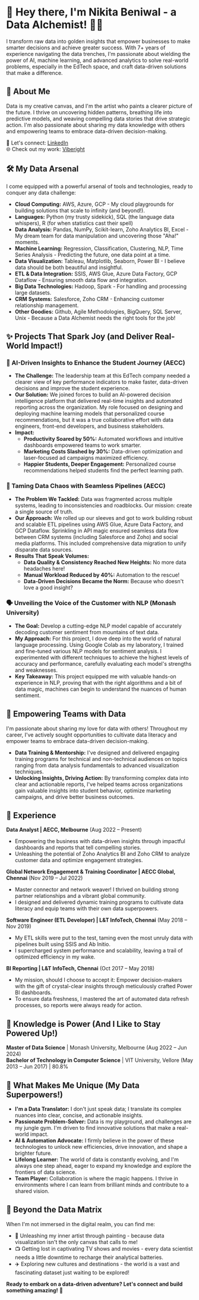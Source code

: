# 👋 Hey there, I'm Nikita Beniwal - a Data Alchemist! 🧪✨

I transform raw data into golden insights that empower businesses to make smarter decisions and achieve greater success. With 7+ years of experience navigating the data trenches, I'm passionate about wielding the power of AI, machine learning, and advanced analytics to solve real-world problems, especially in the EdTech space, and craft data-driven solutions that make a difference.

## 🚀 About Me

Data is my creative canvas, and I'm the artist who paints a clearer picture of the future. I thrive on uncovering hidden patterns, breathing life into predictive models, and weaving compelling data stories that drive strategic action. I'm also passionate about sharing my data knowledge with others and empowering teams to embrace data-driven decision-making.
  
🔗 Let's connect: [LinkedIn](https://www.linkedin.com/in/nikitabeniwal-5b1b5b8b)  
🌐 Check out my work: [Viberight](https://viberight.net/)

## 🛠 My Data Arsenal

I come equipped with a powerful arsenal of tools and technologies, ready to conquer any data challenge:

- **Cloud Computing:** AWS, Azure, GCP - My cloud playgrounds for building solutions that scale to infinity (and beyond!).
- **Languages:** Python (my trusty sidekick), SQL (the language data whispers), R (for when statistics cast their spell)
- **Data Analysis:** Pandas, NumPy, Scikit-learn, Zoho Analytics BI, Excel - My dream team for data manipulation and uncovering those "Aha!" moments.
- **Machine Learning:** Regression, Classification, Clustering, NLP, Time Series Analysis - Predicting the future, one data point at a time.
- **Data Visualization:** Tableau, Matplotlib, Seaborn, Power BI - I believe data should be both beautiful and insightful.
- **ETL & Data Integration:** SSIS, AWS Glue, Azure Data Factory, GCP Dataflow - Ensuring smooth data flow and integration.
- **Big Data Technologies:** Hadoop, Spark - For handling and processing large datasets.
- **CRM Systems:** Salesforce, Zoho CRM - Enhancing customer relationship management.
- **Other Goodies:** Github, Agile Methodologies, BigQuery, SQL Server, Unix - Because a Data Alchemist needs the right tools for the job!

## ✨ Projects That Spark Joy (and Deliver Real-World Impact!)

### 🧠 AI-Driven Insights to Enhance the Student Journey (AECC)

* **The Challenge:** The leadership team at this EdTech company needed a clearer view of key performance indicators to make faster, data-driven decisions and improve the student experience.
* **Our Solution:** We joined forces to build an AI-powered decision intelligence platform that delivered real-time insights and automated reporting across the organization. My role focused on designing and deploying machine learning models that personalized course recommendations, but it was a true collaborative effort with data engineers, front-end developers, and business stakeholders.
* **Impact:**
  - **Productivity Soared by 50%:** Automated workflows and intuitive dashboards empowered teams to work smarter.
  - **Marketing Costs Slashed by 30%:** Data-driven optimization and laser-focused ad campaigns maximized efficiency.
  - **Happier Students, Deeper Engagement:** Personalized course recommendations helped students find the perfect learning path.

### 🔗 Taming Data Chaos with Seamless Pipelines (AECC)

* **The Problem We Tackled:** Data was fragmented across multiple systems, leading to inconsistencies and roadblocks. Our mission: create a single source of truth.
* **Our Approach:** We rolled up our sleeves and got to work building robust and scalable ETL pipelines using AWS Glue, Azure Data Factory, and GCP Dataflow. Sprinkling in API magic ensured seamless data flow between CRM systems (including Salesforce and Zoho) and social media platforms. This included comprehensive data migration to unify disparate data sources.
* **Results That Speak Volumes:**
  - **Data Quality & Consistency Reached New Heights:** No more data headaches here!
  - **Manual Workload Reduced by 40%:** Automation to the rescue!
  - **Data-Driven Decisions Became the Norm:** Because who doesn't love a good insight?

### 🗣️ Unveiling the Voice of the Customer with NLP (Monash University)

* **The Goal:** Develop a cutting-edge NLP model capable of accurately decoding customer sentiment from mountains of text data.
* **My Approach:** For this project, I dove deep into the world of natural language processing. Using Google Colab as my laboratory, I trained and fine-tuned various NLP models for sentiment analysis. I experimented with different techniques to achieve the highest levels of accuracy and performance, carefully evaluating each model's strengths and weaknesses.
* **Key Takeaway:** This project equipped me with valuable hands-on experience in NLP, proving that with the right algorithms and a bit of data magic, machines can begin to understand the nuances of human sentiment.

## 🚀 Empowering Teams with Data

I'm passionate about sharing my love for data with others! Throughout my career, I've actively sought opportunities to cultivate data literacy and empower teams to embrace data-driven decision-making.

* **Data Training & Mentorship:** I've designed and delivered engaging training programs for technical and non-technical audiences on topics ranging from data analysis fundamentals to advanced visualization techniques.
* **Unlocking Insights, Driving Action:** By transforming complex data into clear and actionable reports, I've helped teams across organizations gain valuable insights into student behavior, optimize marketing campaigns, and drive better business outcomes.

## 💼 Experience

**Data Analyst | AECC, Melbourne** (Aug 2022 – Present)  
* Empowering the business with data-driven insights through impactful dashboards and reports that tell compelling stories.
* Unleashing the potential of Zoho Analytics BI and Zoho CRM to analyze customer data and optimize engagement strategies.

**Global Network Engagement & Training Coordinator | AECC Global, Chennai** (Nov 2019 – Jul 2022)  
* Master connector and network weaver! I thrived on building strong partner relationships and a vibrant global community.
* I designed and delivered dynamic training programs to cultivate data literacy and equip teams with their own data superpowers.

**Software Engineer (ETL Developer) | L&T InfoTech, Chennai** (May 2018 – Nov 2019)  
* My ETL skills were put to the test, taming even the most unruly data with pipelines built using SSIS and Ab Initio.
* I supercharged system performance and scalability, leaving a trail of optimized efficiency in my wake.

**BI Reporting | L&T InfoTech, Chennai** (Oct 2017 – May 2018)  
* My mission, should I choose to accept it: Empower decision-makers with the gift of crystal-clear insights through meticulously crafted Power BI dashboards.
* To ensure data freshness, I mastered the art of automated data refresh processes, so reports were always ready for action.

## 🧠 Knowledge is Power (And I Like to Stay Powered Up!)

**Master of Data Science** | Monash University, Melbourne (Aug 2022 – Jun 2024)  
**Bachelor of Technology in Computer Science** | VIT University, Vellore (May 2013 – Jun 2017) | 80.8%

## 🌟 What Makes Me Unique (My Data Superpowers!)

* **I'm a Data Translator:** I don't just speak data; I translate its complex nuances into clear, concise, and actionable insights.
* **Passionate Problem-Solver:** Data is my playground, and challenges are my jungle gym. I'm driven to find innovative solutions that make a real-world impact.
* **AI & Automation Advocate:** I firmly believe in the power of these technologies to unlock new efficiencies, drive innovation, and shape a brighter future.
* **Lifelong Learner:** The world of data is constantly evolving, and I'm always one step ahead, eager to expand my knowledge and explore the frontiers of data science.
* **Team Player:** Collaboration is where the magic happens. I thrive in environments where I can learn from brilliant minds and contribute to a shared vision.

## 🎨 Beyond the Data Matrix

When I'm not immersed in the digital realm, you can find me:

* 🎨 Unleashing my inner artist through painting - because data visualization isn't the only canvas that calls to me!
* 📺 Getting lost in captivating TV shows and movies - every data scientist needs a little downtime to recharge their analytical batteries.
* ✈️ Exploring new cultures and destinations - the world is a vast and fascinating dataset just waiting to be explored!

**Ready to embark on a data-driven adventure? Let's connect and build something amazing!** 🚀
